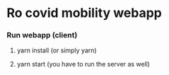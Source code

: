# Ro covid mobility webapp

### Run webapp (client)

1. yarn install (or simply yarn)

2. yarn start (you have to run the server as well)